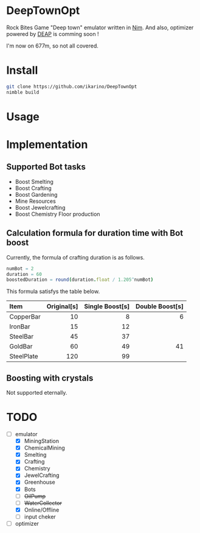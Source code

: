 # DeepTownOpt

Rock Bites Game "Deep town" emulator written in [Nim](https://nim-lang.org).
And also, optimizer powered by [DEAP](https://github.com/DEAP/deap) is comming soon !

I'm now on 677m, so not all covered.

# Install

```bash
git clone https://github.com/ikarino/DeepTownOpt
nimble build
```

# Usage

# Implementation

## Supported Bot tasks

- Boost Smelting
- Boost Crafting
- Boost Gardening
- Mine Resources
- Boost Jewelcrafting
- Boost Chemistry Floor production

## Calculation formula for duration time with Bot boost

Currently, the formula of crafting duration is as follows.

```nim
numBot = 2
duration = 60
boostedDuration = round(duration.float / 1.205^numBot)
```

This formula satisfys the table below.

| Item       | Original[s] | Single Boost[s] | Double Boost[s] |
| :--------- | ----------: | --------------: | --------------: |
| CopperBar  |          10 |               8 |               6 |
| IronBar    |          15 |              12 |                 |
| SteelBar   |          45 |              37 |                 |
| GoldBar    |          60 |              49 |              41 |
| SteelPlate |         120 |              99 |                 |

## Boosting with crystals

Not supported eternally.

# TODO

- [ ] emulator
  - [x] MiningStation
  - [x] ChemicalMining
  - [x] Smelting
  - [x] Crafting
  - [x] Chemistry
  - [x] JewelCrafting
  - [x] Greenhouse
  - [x] Bots
  - [ ] ~~OilPump~~
  - [ ] ~~WaterCollector~~
  - [x] Online/Offline
  - [ ] input cheker
- [ ] optimizer

